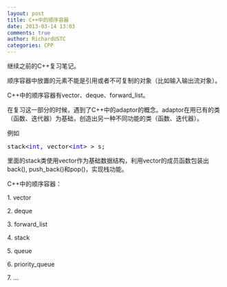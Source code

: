 ```yaml
---
layout: post
title: C++中的顺序容器
date: 2013-03-14 13:03
comments: true
author: RichardUSTC
categories: CPP
---
```

<p>继续之前的C++复习笔记。</p>
<p>顺序容器中放置的元素不能是引用或者不可复制的对象（比如输入输出流对象）。</p>
<p>C++中的顺序容器有vector、deque、forward_list。</p>
<p>在复习这一部分的时候，遇到了C++中的adaptor的概念。adaptor在用已有的类（函数、迭代器）为基础，创造出另一种不同功能的类（函数、迭代器）。</p>
<p>例如</p>
<div class="cnblogs_code">
<pre>stack&lt;<span style="color: #0000ff;">int,</span> vector&lt;<span style="color: #0000ff;">int</span>&gt; &gt; s;</pre>
</div>
<p>里面的stack类使用vector作为基础数据结构，利用vector的成员函数包装出back(), push_back()和pop()，实现栈功能。</p>
<p>C++中的顺序容器：</p>
<p>1. vector</p>
<p>2. deque</p>
<p>3. forward_list</p>
<p>4. stack</p>
<p>5. queue</p>
<p>6. priority_queue</p>
<p>7. ...</p>